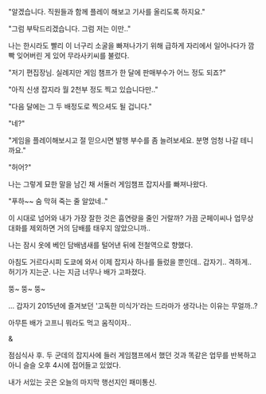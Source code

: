 "알겠습니다. 직원들과 함께 플레이 해보고 기사를 올리도록 하지요."

"그럼 부탁드리겠습니다. 그럼 저는 이만.."

나는 한시라도 빨리 이 너구리 소굴을 빠져나가기 위해 급하게 자리에서 일어나다가 깜빡 잊어버린 게 있어 무라사키씨를 불렀다.

"저기 편집장님. 실례지만 게임 챔프가 한 달에 판매부수가 어느 정도 되죠?"

"아직 신생 잡지라 월 2천부 정도 찍고 있습니다만.."

"다음 달에는 그 두 배정도로 찍으셔도 될 겁니다."

"네?"

"게임을 플레이해보시고 절 믿으시면 발행 부수를 좀 늘려보세요. 분명 엄청 나갈 테니까요."

"허어?"

나는 그렇게 묘한 말을 남긴 채 서둘러 게임챔프 잡지사를 빠져나왔다.

"푸하~~ 숨 막혀 죽는 줄 알았네.."

이 시대로 넘어와 내가 가장 잘한 것은 흡연량을 줄인 거랄까? 가끔 군페이씨나 업무상 대화를 제외하면 거의 담배를 태우지 않았으니까..

나는 잠시 옷에 베인 담배냄새를 털어낸 뒤에 전철역으로 향했다. 

아침도 거르다시피 도쿄에 와서 이제 잡지사 하나를 들렀을 뿐인데.. 갑자기.. 격하게.. 허기가 지는군. 나는 지금 너무나 배가 고파졌다.

뚱~ 뚱~ 뚱~

... 갑자기 2015년에 즐겨보던 '고독한 미식가'라는 드라마가 생각나는 이유는 무얼까..?

아무튼 배가 고프니 뭐라도 먹고 움직이자..

&

점심식사 후. 두 군데의 잡지사에 들러 게임챔프에서 했던 것과 똑같은 업무를 반복하고 아니 슬슬 오후 4시에 접어들고 있었다.

내가 서있는 곳은 오늘의 마지막 행선지인 패미통신.